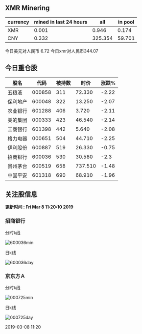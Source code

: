 ## XMR Minering

|currency|mined in last 24 hours|all|in pool|
|---|---|---|---|
|XMR|0.001|0.946|0.174|
|CNY|0.332|325.354|59.701|

今日美元对人民币 6.72	今日xmr对人民币344.07


## 今日重仓股 

|股名|代码|被持数|时价|涨跌%|
|---|---|---|---|---|
|五粮液|000858|311|72.330|-2.22|
|保利地产|600048|322|13.250|-2.07|
|农业银行|601288|406|3.720|-2.11|
|美的集团|000333|423|46.540|-2.14|
|工商银行|601398|442|5.640|-2.08|
|格力电器|000651|504|44.710|-2.25|
|伊利股份|600887|519|26.330|-0.75|
|招商银行|600036|530|30.580|-2.3|
|贵州茅台|600519|658|737.510|-1.48|
|中国平安|601318|690|68.910|-1.96|

## 关注股信息
**更新时间 : Fri Mar  8 11:20:10 2019**
### 招商银行 
分时k线

![600036min](http://image.sinajs.cn/newchart/min/n/sh600036.gif)

日k线

![600036day](http://image.sinajs.cn/newchart/daily/n/sh600036.gif)

### 京东方Ａ 
分时k线

![000725min](http://image.sinajs.cn/newchart/min/n/sz000725.gif)

日k线

![000725day](http://image.sinajs.cn/newchart/daily/n/sz000725.gif)

2019-03-08 11:20